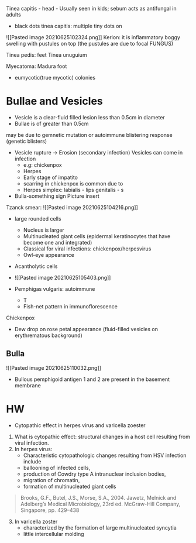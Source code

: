 Tinea capitis - head
	- Usually seen in kids; sebum acts as antifungal in adults
- black dots tinea capitis: multiple tiny dots on 

![[Pasted image 20210625102324.png]]
Kerion: it is inflammatory boggy swelling with pustules on top (the pustules are due to focal FUNGUS)

Tinea pedis: feet
Tinea unuguium

Myecatoma: Madura foot
- eumycotic(true mycotic) colonies


# Bullae and Vesicles
- Vesicle is a clear-fluid filled lesion less than 0.5cm in diameter
- Bullae is of greater than 0.5cm

may be due to gemnetic mutation or autoimmune blistering response (genetic blisters)

- Vesicle rupture -> Erosion (secondary infection)
Vesicles can come in infection
	- e.g: chickenpox
	- Herpes
	- Early stage of impatito
	- scarring in chickenpox is common due to 	
	- Herpes simplex: labialis - lips
								  genitalis - s
- Bulla-something sign Picture insert

Tzanck smear:
![[Pasted image 20210625104216.png]]
- large rounded cells
	- Nucleus is larger
	- Multinucleated giant cells (epidermal keratinocytes that have become one and integrated)
	- Classical for viral infections: chickenpox/herpesvirus
	- Owl-eye appearance
	

- Acantholytic cells
- ![[Pasted image 20210625105403.png]]
- Pemphigas vulgaris: autoimmune 
	- T
	- Fish-net pattern in immunoflorescence

Chickenpox
-	Dew drop on rose petal appearance (fluid-filled vesicles on erythrematous background)


## Bulla
 ![[Pasted image 20210625110032.png]]
 
- Bullous pemphigoid antigen 1 and 2 are present in the basement membrane

# HW
- Cytopathic effect in herpes virus and varicella zoester

1. What is cytopathic effect: structural changes in a host cell resulting from viral infection.
2. In herpes virus:
	- Characteristic cytopathologic changes resulting from HSV infection include 
	- ballooning of infected cells, 
	- production of Cowdry type A intranuclear inclusion bodies, 
	- migration of chromatin, 
	- formation of multinucleated giant cells
>Brooks, G.F., Butel, J.S., Morse, S.A., 2004. Jawetz, Melnick and Adelberg’s Medical Microbiology, 23rd ed. McGraw-Hill Company, Singapore, pp. 429–438

3. In varicella zoster
	- characterized by the formation of large multinucleated syncytia
	- little intercellular molding

